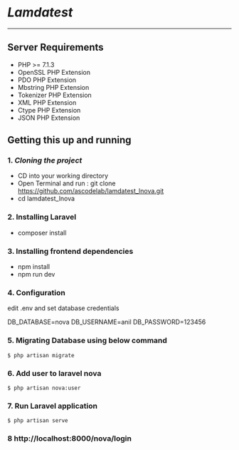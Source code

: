 # _Lamdatest_
---
## Server Requirements

* PHP >= 7.1.3
* OpenSSL PHP Extension
* PDO PHP Extension
* Mbstring PHP Extension
* Tokenizer PHP Extension
* XML PHP Extension
* Ctype PHP Extension
* JSON PHP Extension

## Getting this up and running

### 1. _Cloning the project_
* CD into your working directory
* Open Terminal and run : git clone https://github.com/ascodelab/lamdatest_lnova.git
* cd lamdatest_lnova
### 2. Installing Laravel
* composer install
### 3. Installing frontend dependencies 
* npm install
* npm run dev
### 4. Configuration
edit .env and set database credentials

DB_DATABASE=nova
DB_USERNAME=anil
DB_PASSWORD=123456

### 5. Migrating Database using below command

    $ php artisan migrate
    
### 6. Add user to laravel nova

    $ php artisan nova:user

### 7. Run Laravel application

    $ php artisan serve

### 8 http://localhost:8000/nova/login


